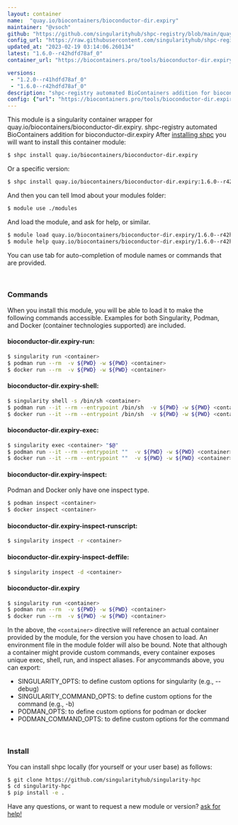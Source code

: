 ```yaml
---
layout: container
name:  "quay.io/biocontainers/bioconductor-dir.expiry"
maintainer: "@vsoch"
github: "https://github.com/singularityhub/shpc-registry/blob/main/quay.io/biocontainers/bioconductor-dir.expiry/container.yaml"
config_url: "https://raw.githubusercontent.com/singularityhub/shpc-registry/main/quay.io/biocontainers/bioconductor-dir.expiry/container.yaml"
updated_at: "2023-02-19 03:14:06.260134"
latest: "1.6.0--r42hdfd78af_0"
container_url: "https://biocontainers.pro/tools/bioconductor-dir.expiry"

versions:
 - "1.2.0--r41hdfd78af_0"
 - "1.6.0--r42hdfd78af_0"
description: "shpc-registry automated BioContainers addition for bioconductor-dir.expiry"
config: {"url": "https://biocontainers.pro/tools/bioconductor-dir.expiry", "maintainer": "@vsoch", "description": "shpc-registry automated BioContainers addition for bioconductor-dir.expiry", "latest": {"1.6.0--r42hdfd78af_0": "sha256:6ea249024467840379d326b6a15a80b0bf865dd11fc1b409a534cef53e8a9570"}, "tags": {"1.2.0--r41hdfd78af_0": "sha256:de9ce855e987206006d507e977dd154974d640ec8d8ded1c60dd5e856d1597bd", "1.6.0--r42hdfd78af_0": "sha256:6ea249024467840379d326b6a15a80b0bf865dd11fc1b409a534cef53e8a9570"}, "docker": "quay.io/biocontainers/bioconductor-dir.expiry"}
---
```


This module is a singularity container wrapper for quay.io/biocontainers/bioconductor-dir.expiry.
shpc-registry automated BioContainers addition for bioconductor-dir.expiry
After [installing shpc](#install) you will want to install this container module:


```bash
$ shpc install quay.io/biocontainers/bioconductor-dir.expiry
```

Or a specific version:

```bash
$ shpc install quay.io/biocontainers/bioconductor-dir.expiry:1.6.0--r42hdfd78af_0
```

And then you can tell lmod about your modules folder:

```bash
$ module use ./modules
```

And load the module, and ask for help, or similar.

```bash
$ module load quay.io/biocontainers/bioconductor-dir.expiry/1.6.0--r42hdfd78af_0
$ module help quay.io/biocontainers/bioconductor-dir.expiry/1.6.0--r42hdfd78af_0
```

You can use tab for auto-completion of module names or commands that are provided.

<br>

### Commands

When you install this module, you will be able to load it to make the following commands accessible.
Examples for both Singularity, Podman, and Docker (container technologies supported) are included.

#### bioconductor-dir.expiry-run:

```bash
$ singularity run <container>
$ podman run --rm  -v ${PWD} -w ${PWD} <container>
$ docker run --rm  -v ${PWD} -w ${PWD} <container>
```

#### bioconductor-dir.expiry-shell:

```bash
$ singularity shell -s /bin/sh <container>
$ podman run --it --rm --entrypoint /bin/sh  -v ${PWD} -w ${PWD} <container>
$ docker run --it --rm --entrypoint /bin/sh  -v ${PWD} -w ${PWD} <container>
```

#### bioconductor-dir.expiry-exec:

```bash
$ singularity exec <container> "$@"
$ podman run --it --rm --entrypoint ""  -v ${PWD} -w ${PWD} <container> "$@"
$ docker run --it --rm --entrypoint ""  -v ${PWD} -w ${PWD} <container> "$@"
```

#### bioconductor-dir.expiry-inspect:

Podman and Docker only have one inspect type.

```bash
$ podman inspect <container>
$ docker inspect <container>
```

#### bioconductor-dir.expiry-inspect-runscript:

```bash
$ singularity inspect -r <container>
```

#### bioconductor-dir.expiry-inspect-deffile:

```bash
$ singularity inspect -d <container>
```



#### bioconductor-dir.expiry

```bash
$ singularity run <container>
$ podman run --rm  -v ${PWD} -w ${PWD} <container>
$ docker run --rm  -v ${PWD} -w ${PWD} <container>
```


In the above, the `<container>` directive will reference an actual container provided
by the module, for the version you have chosen to load. An environment file in the
module folder will also be bound. Note that although a container
might provide custom commands, every container exposes unique exec, shell, run, and
inspect aliases. For anycommands above, you can export:

 - SINGULARITY_OPTS: to define custom options for singularity (e.g., --debug)
 - SINGULARITY_COMMAND_OPTS: to define custom options for the command (e.g., -b)
 - PODMAN_OPTS: to define custom options for podman or docker
 - PODMAN_COMMAND_OPTS: to define custom options for the command

<br>

### Install

You can install shpc locally (for yourself or your user base) as follows:

```bash
$ git clone https://github.com/singularityhub/singularity-hpc
$ cd singularity-hpc
$ pip install -e .
```

Have any questions, or want to request a new module or version? [ask for help!](https://github.com/singularityhub/singularity-hpc/issues)